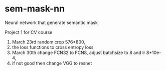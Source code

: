 # sem-mask-nn
Neural network that generate semantic mask

Project 1 for CV course


1. March 23rd random crop 576*800, 
2. the loss functions to cross entropy loss
3. March 30th change FCN32 to FCN8, adjust batchsize to 8 and lr 8*10e-4, 
4. if not good then change VGG to resnet 

